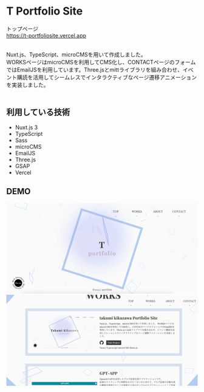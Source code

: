 # T Portfolio Site

トップページ<br>
<a href="https://t-portfoliosite.vercel.app" target="_blank">https://t-portfoliosite.vercel.app</a><br>
<br>

Nuxt.js、TypeScript、microCMSを用いて作成しました。<br>
WORKSページはmicroCMSを利用してCMS化し、CONTACTページのフォームではEmailJSを利用しています。Three.jsとmittライブラリを組み合わせ、イベント購読を活用してシームレスでインタラクティブなページ遷移アニメーションを実装しました。<br><br>


## 利用している技術

<ul>
<li>Nuxt.js 3</li>
<li>TypeScript</li>
<li>Sass</li>
<li>microCMS</li>
<li>EmailJS</li>
<li>Three.js</li>
<li>GSAP</li>
<li>Vercel</li>
</ul>

## DEMO

<img src="assets/image/demo1.png">
<img src="assets/image/demo2.png">

